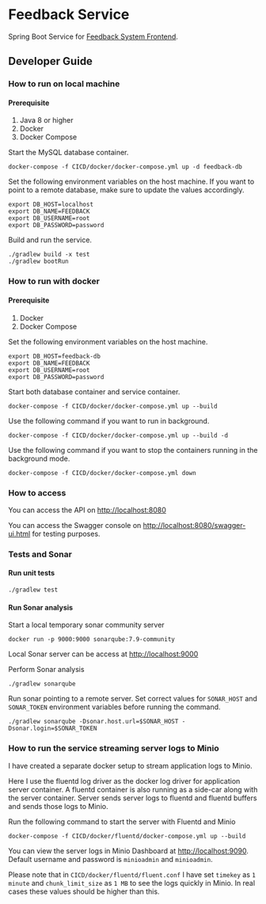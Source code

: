 # Feedback Service
Spring Boot Service for [Feedback System Frontend](https://github.com/dulajra/feedback-system-frontend). 

## Developer Guide 
### How to run on local machine
#### Prerequisite
1. Java 8 or higher
2. Docker
3. Docker Compose

Start the MySQL database container.

```
docker-compose -f CICD/docker/docker-compose.yml up -d feedback-db
```

Set the following environment variables on the host machine. 
If you want to point to a remote database, make sure to update the values accordingly.

```
export DB_HOST=localhost
export DB_NAME=FEEDBACK
export DB_USERNAME=root
export DB_PASSWORD=password
```

Build and run the service.

```
./gradlew build -x test
./gradlew bootRun
```

### How to run with docker 
#### Prerequisite
1. Docker
2. Docker Compose

Set the following environment variables on the host machine.

```
export DB_HOST=feedback-db
export DB_NAME=FEEDBACK
export DB_USERNAME=root
export DB_PASSWORD=password
```

Start both database container and service container.

```
docker-compose -f CICD/docker/docker-compose.yml up --build
```

Use the following command if you want to run in background.
 
```
docker-compose -f CICD/docker/docker-compose.yml up --build -d
```

Use the following command if you want to stop the containers running in the background mode.

```
docker-compose -f CICD/docker/docker-compose.yml down
```

### How to access
You can access the API on [http://localhost:8080](http://localhost:8080)

You can access the Swagger console on [http://localhost:8080/swagger-ui.html](http://localhost:8080/swagger-ui.html) for testing purposes. 

### Tests and Sonar
#### Run unit tests

```
./gradlew test
```

#### Run Sonar analysis
Start a local temporary sonar community server

```
docker run -p 9000:9000 sonarqube:7.9-community
```

Local Sonar server can be access at [http://localhost:9000](http://localhost:9000)

Perform Sonar analysis

```
./gradlew sonarqube
```

Run sonar pointing to a remote server.
Set correct values for `SONAR_HOST` and `SONAR_TOKEN` environment variables before running the command.

```
./gradlew sonarqube -Dsonar.host.url=$SONAR_HOST -Dsonar.login=$SONAR_TOKEN
```

### How to run the service streaming server logs to Minio
I have created a separate docker setup to stream application logs to Minio.

Here I use the fluentd log driver as the docker log driver for application server container.
A fluentd container is also running as a side-car along with the server container. 
Server sends server logs to fluentd and fluentd buffers and sends those logs to Minio. 

Run the following command to start the server with Fluentd and Minio

```
docker-compose -f CICD/docker/fluentd/docker-compose.yml up --build
```

You can view the server logs in Minio Dashboard at [http://localhost:9090](http://localhost:9090). 
Default username and password is `minioadmin` and `minioadmin`.

Please note that in `CICD/docker/fluentd/fluent.conf` I have set `timekey` as `1 minute` and `chunk_limit_size` as `1 MB` 
to see the logs quickly in Minio. In real cases these values should be higher than this. 
